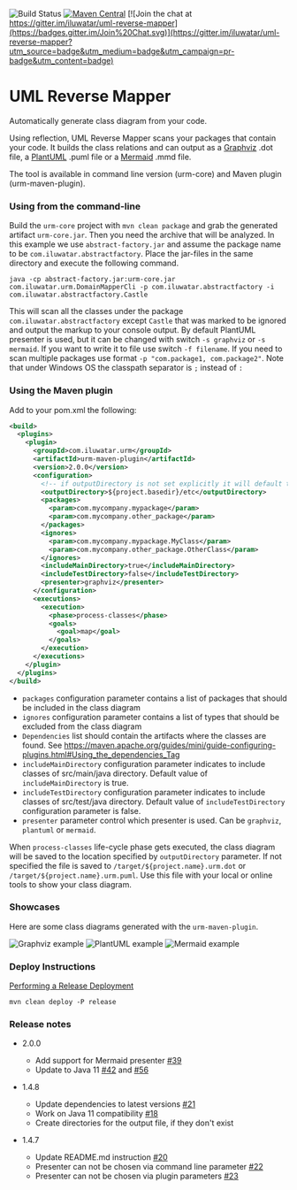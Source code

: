 ![Build Status](https://github.com/iluwatar/uml-reverse-mapper/actions/workflows/maven-ci.yml/badge.svg)
[![Maven Central](https://maven-badges.herokuapp.com/maven-central/com.iluwatar.urm/urm-maven-plugin/badge.svg)](https://maven-badges.herokuapp.com/maven-central/com.iluwatar.urm/urm-maven-plugin/)
[![Join the chat at https://gitter.im/iluwatar/uml-reverse-mapper](https://badges.gitter.im/Join%20Chat.svg)](https://gitter.im/iluwatar/uml-reverse-mapper?utm_source=badge&utm_medium=badge&utm_campaign=pr-badge&utm_content=badge)


# UML Reverse Mapper

Automatically generate class diagram from your code.

Using reflection, UML Reverse Mapper scans your packages that contain your code. It builds the class relations and can output as a [Graphviz](https://www.graphviz.org/) .dot file, a [PlantUML](http://www.plantuml.com/) .puml file or a [Mermaid](https://mermaid-js.github.io/mermaid/#/)  .mmd file.

The tool is available in command line version (urm-core) and Maven plugin (urm-maven-plugin).

### Using from the command-line

Build the `urm-core` project with `mvn clean package` and grab the generated artifact `urm-core.jar`. Then you need the archive that will be analyzed. In this example we use `abstract-factory.jar` and assume the package name to be `com.iluwatar.abstractfactory`. Place the jar-files in the same directory and execute the following command.

    java -cp abstract-factory.jar:urm-core.jar com.iluwatar.urm.DomainMapperCli -p com.iluwatar.abstractfactory -i com.iluwatar.abstractfactory.Castle

This will scan all the classes under the package `com.iluwatar.abstractfactory` except `Castle` that was marked to be ignored and output the markup to your console output. By default PlantUML presenter is used, but it can be changed with switch `-s graphviz` or `-s mermaid`. If you want to write it to file use switch `-f filename`. If you need to scan multiple packages use format `-p "com.package1, com.package2"`. Note that under Windows OS the classpath separator is `;` instead of `:`

### Using the Maven plugin

Add to your pom.xml the following:
```xml
<build>
  <plugins>
    <plugin>
      <groupId>com.iluwatar.urm</groupId>
      <artifactId>urm-maven-plugin</artifactId>
      <version>2.0.0</version>
      <configuration>
        <!-- if outputDirectory is not set explicitly it will default to your build dir -->
        <outputDirectory>${project.basedir}/etc</outputDirectory>
        <packages>
          <param>com.mycompany.mypackage</param>
          <param>com.mycompany.other_package</param>
        </packages>
        <ignores>
          <param>com.mycompany.mypackage.MyClass</param>
          <param>com.mycompany.other_package.OtherClass</param>
        </ignores>
        <includeMainDirectory>true</includeMainDirectory>
        <includeTestDirectory>false</includeTestDirectory>
        <presenter>graphviz</presenter>
      </configuration>
      <executions>
        <execution>
          <phase>process-classes</phase>
          <goals>
            <goal>map</goal>
          </goals>
        </execution>
      </executions>
    </plugin>
  </plugins>
</build>
```

- `packages` configuration parameter contains a list of packages that should be included in the class
diagram 
- `ignores` configuration parameter contains a list of types that should be excluded from the class
diagram
- `Dependencies` list should contain the artifacts where the classes are found. See https://maven.apache.org/guides/mini/guide-configuring-plugins.html#Using_the_dependencies_Tag
- `includeMainDirectory` configuration parameter indicates to include classes of src/main/java 
directory. Default value of `includeMainDirectory` is true. 
- `includeTestDirectory` configuration parameter indicates to include classes of src/test/java 
directory. Default value of `includeTestDirectory` configuration parameter is false.
- `presenter` parameter control which presenter is used. Can be `graphviz`, `plantuml` or `mermaid`.

When `process-classes` life-cycle phase gets executed, the class diagram will be saved to the location specified by `outputDirectory` parameter. If not specified the file is saved
to `/target/${project.name}.urm.dot` or `/target/${project.name}.urm.puml`. Use this file with your local
or online tools to show your class diagram.

### Showcases

Here are some class diagrams generated with the `urm-maven-plugin`.

![Graphviz example](examples/graphviz-example.png "Graphviz example")
![PlantUML example](examples/plantuml-example.png "PlantUML example")
![Mermaid example](examples/mermaid-example.png "Mermaid example")

### Deploy Instructions

[Performing a Release Deployment](http://central.sonatype.org/pages/apache-maven.html#performing-a-release-deployment)

```
mvn clean deploy -P release
```

### Release notes

- 2.0.0
    - Add support for Mermaid presenter [#39](https://github.com/iluwatar/uml-reverse-mapper/pull/39)
    - Update to Java 11 [#42](https://github.com/iluwatar/uml-reverse-mapper/issues/42) and [#56](https://github.com/iluwatar/uml-reverse-mapper/pull/56)

- 1.4.8
    - Update dependencies to latest versions [#21](https://github.com/iluwatar/uml-reverse-mapper/issues/21)
    - Work on Java 11 compatibility [#18](https://github.com/iluwatar/uml-reverse-mapper/issues/18)
    - Create directories for the output file, if they don't exist

- 1.4.7
    - Update README.md instruction [#20](https://github.com/iluwatar/uml-reverse-mapper/issues/20)
    - Presenter can not be chosen via command line parameter [#22](https://github.com/iluwatar/uml-reverse-mapper/issues/22)
    - Presenter can not be chosen via plugin parameters [#23](https://github.com/iluwatar/uml-reverse-mapper/issues/23)
